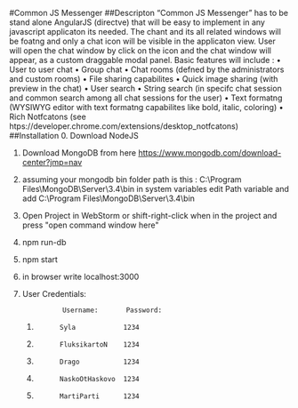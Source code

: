#Common JS Messenger
##Descripton
“Common JS Messenger” has to be stand alone AngularJS (directve) that will be easy to implement in
any javascript applicaton its needed.
The chant and its all related windows will be foatng and only a chat icon will be visible in the applicaton
view.
User will open the chat window by click on the icon and the chat window will appear, as a custom
draggable modal panel.
Basic features will include :
• User to user chat
• Group chat
• Chat rooms (defned by the administrators and custom rooms)
• File sharing capabilites
• Quick image sharing (with preview in the chat)
• User search
• String search (in specifc chat session and common search among all chat sessions for the user)
• Text formatng (WYSIWYG editor with text formatng capabilites like bold, italic, coloring)
• Rich Notfcatons (see htps://developer.chrome.com/extensions/desktop_notfcatons)
##Installation
0. Download NodeJS
1. Download MongoDB from here https://www.mongodb.com/download-center?jmp=nav
2. assuming your mongodb bin folder path is this : C:\Program Files\MongoDB\Server\3.4\bin
in system variables edit Path variable and add   C:\Program Files\MongoDB\Server\3.4\bin

3. Open Project in WebStorm or shift-right-click when in the project and press "open command window here"
4. npm run-db
5. npm start
6. in browser write localhost:3000
7. User Credentials:

                 Username:       Password:
    1.           Syla            1234
    2.           FluksikartoN    1234
    3.           Drago           1234
    4.           NaskoOtHaskovo  1234
    5.           MartiParti      1234


